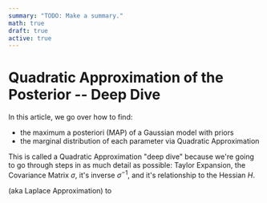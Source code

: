```yaml
---
summary: "TODO: Make a summary."
math: true
draft: true
active: true
---
```


# Quadratic Approximation of the Posterior -- Deep Dive

In this article, we go over how to find:
* the maximum a posteriori (MAP) of a Gaussian model with priors
* the marginal distribution of each parameter via Quadratic Approximation

This is called a Quadratic Approximation "deep dive" because we're going to go 
through steps in as much detail as possible: Taylor Expansion, 
the Covariance Matrix $\sigma$, it's inverse $\sigma^{-1}$, and it's relationship
to the Hessian $H$.  

(aka Laplace Approximation) to
